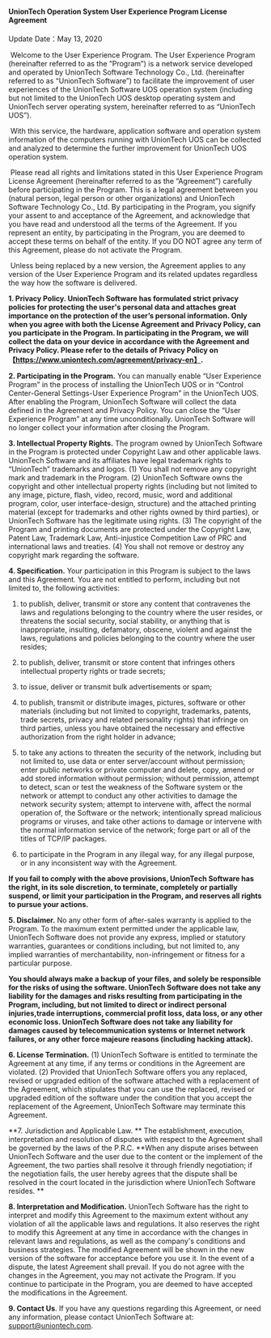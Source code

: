 #### UnionTech Operation System User Experience Program License Agreement

Update Date：May 13, 2020

​     Welcome to the User Experience Program. The User Experience Program (hereinafter referred to as the “Program”) is a network service developed and operated by UnionTech Software Technology Co., Ltd. (hereinafter referred to as “UnionTech Software”) to facilitate the improvement of user experiences of the UnionTech Software UOS operation system (including but not limited to the UnionTech UOS desktop operating system and UnionTech server operating system, hereinafter referred to as “UnionTech UOS”). 

​     With this service, the hardware, application software and operation system information of the computers running with UnionTech UOS can be collected and analyzed to determine the further improvement for UnionTech UOS operation system. 

 

​     Please read all rights and limitations stated in this User Experience Program License Agreement (hereinafter referred to as the “Agreement”) carefully before participating in the Program. This is a legal agreement between you (natural person, legal person or other organizations) and UnionTech Software Technology Co., Ltd. By participating in the Program, you signify your assent to and acceptance of the Agreement, and acknowledge that you have read and understood all the terms of the Agreement. If you represent an entity, by participating in the Program, you are deemed to accept these terms on behalf of the entity. If you DO NOT agree any term of this Agreement, please do not activate the Program. 

​     Unless being replaced by a new version, the Agreement applies to any version of the User Experience Program and its related updates regardless the way how the software is delivered.

 

**1. Privacy Policy. UnionTech Software has formulated strict privacy policies for protecting the user's personal data and attaches great importance on the protection of the user’s personal information. Only when you agree with both the License Agreement and Privacy Policy, can you participate in the Program. In participating in the Program, we will collect the data on your device in accordance with the Agreement and Privacy Policy. Please refer to the details of Privacy Policy on【https://www.uniontech.com/agreement/privacy-en】.**

**2. Participating in the Program.** You can manually enable “User Experience Program” in the process of installing the UnionTech UOS or in “Control Center-General Settings-User Experience Program” in the UnionTech UOS. After enabling the Program, UnionTech Software will collect the data defined in the Agreement and Privacy Policy. You can close the “User Experience Program” at any time unconditionally. UnionTech Software will no longer collect your information after closing the Program. 

**3. Intellectual Property Rights.** The program owned by UnionTech Software in the Program is protected under Copyright Law and other applicable laws. UnionTech Software and its affiliates have legal trademark rights to “UnionTech” trademarks and logos. (1) You shall not remove any copyright mark and trademark in the Program. (2) UnionTech Software owns the copyright and other intellectual property rights (including but not limited to any image, picture, flash, video, record, music, word and additional program, color, user interface-design, structure) and the attached printing material (except for trademarks and other rights owned by third parties), or UnionTech Software has the legitimate using rights. (3) The copyright of the Program and printing documents are protected under the Copyright Law, Patent Law, Trademark Law, Anti-injustice Competition Law of PRC and international laws and treaties. (4) You shall not remove or destroy any copyright mark regarding the software.

**4. Specification.** Your participation in this Program is subject to the laws and this Agreement. You are not entitled to perform, including but not limited to, the following activities:

1) to publish, deliver, transmit or store any content that contravenes the laws and regulations belonging to the country where the user resides, or threatens the social security, social stability, or anything that is inappropriate, insulting, defamatory, obscene, violent and against the laws, regulations and policies belonging to the country where the user resides;

2) to publish, deliver, transmit or store content that infringes others intellectual property rights or trade secrets;

3) to issue, deliver or transmit bulk advertisements or spam;

4) to publish, transmit or distribute images, pictures, software or other materials (including but not limited to copyright, trademarks, patents, trade secrets, privacy and related personality rights) that infringe on third parties, unless you have obtained the necessary and effective authorization from the right holder in advance;

5) to take any actions to threaten the security of the network, including but not limited to, use data or enter server/account without permission; enter public networks or private computer and delete, copy, amend or add stored information without permission; without permission, attempt to detect, scan or test the weakness of the Software system or the network or attempt to conduct any other activities to damage the network security system; attempt to intervene with, affect the normal operation of, the Software or the network; intentionally spread malicious programs or viruses, and take other actions to damage or intervene with the normal information service of the network; forge part or all of the titles of TCP/IP packages.

6) to participate in the Program in any illegal way, for any illegal purpose, or in any inconsistent way with the Agreement.

**If you fail to comply with the above provisions, UnionTech Software has the right, in its sole discretion, to terminate, completely or partially suspend, or limit your participation in the Program, and reserves all rights to pursue your actions.**

**5. Disclaimer.** No any other form of after-sales warranty is applied to the Program. To the maximum extent permitted under the applicable law, UnionTech Software does not provide any express, implied or statutory warranties, guarantees or conditions including, but not limited to, any implied warranties of merchantability, non-infringement or fitness for a particular purpose.

**You should always make a backup of your files, and solely be responsible for the risks of using the software. UnionTech Software does not take any liability for the damages and risks resulting from participating in the Program, including, but not limited to direct or indirect personal injuries,trade interruptions, commercial profit loss, data loss, or any other economic loss. UnionTech Software does not take any liability for damages caused by telecommunication systems or Internet network failures, or any other force majeure reasons (including hacking attack).**

**6. License Termination.** (1) UnionTech Software is entitled to terminate the Agreement at any time, if any terms or conditions in the Agreement are violated. (2) Provided that UnionTech Software offers you any replaced, revised or upgraded edition of the software attached with a replacement of the Agreement, which stipulates that you can use the replaced, revised or upgraded edition of the software under the condition that you accept the replacement of the Agreement, UnionTech Software may terminate this Agreement.

**7. Jurisdiction and Applicable Law. ** The establishment, execution, interpretation and resolution of disputes with respect to the Agreement shall be governed by the laws of the P.R.C. **When any dispute arises between UnionTech Software and the user due to the content or the implement of the Agreement, the two parties shall resolve it through friendly negotiation; if the negotiation fails, the user hereby agrees that the dispute shall be resolved in the court located in the jurisdiction where UnionTech Software resides. **

**8. Interpretation and Modification.** UnionTech Software has the right to interpret and modify this Agreement to the maximum extent without any violation of all the applicable laws and regulations. It also reserves the right to modify this Agreement at any time in accordance with the changes in relevant laws and regulations, as well as the company's conditions and business strategies. The modified Agreement will be shown in the new version of the software for acceptance before you use it. In the event of a dispute, the latest Agreement shall prevail. If you do not agree with the changes in the Agreement, you may not activate the Program. If you continue to participate in the Program, you are deemed to have accepted the modifications in the Agreement. 

**9. Contact Us**. If you have any questions regarding this Agreement, or need any information, please contact UnionTech Software at: support@uniontech.com.